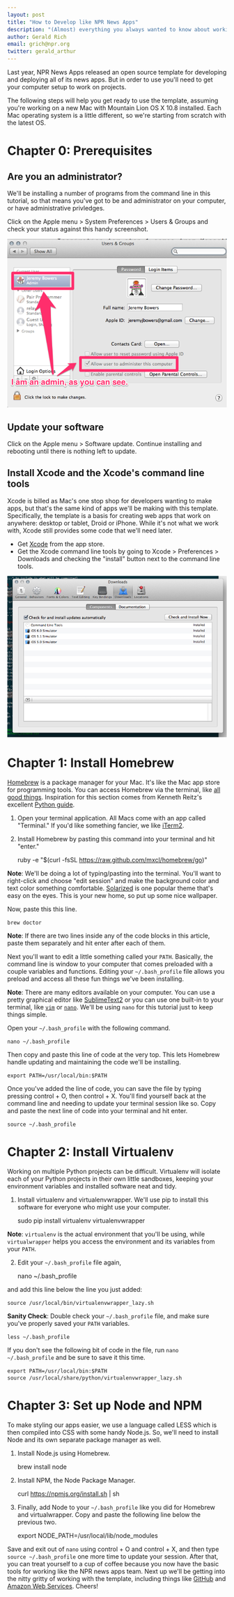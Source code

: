 ```yaml
---
layout: post
title: "How to Develop like NPR News Apps"
description: "(Almost) everything you always wanted to know about working from the command line, but were too afraid to ask"
author: Gerald Rich
email: grich@npr.org
twitter: gerald_arthur
---
```


Last year, NPR News Apps released an open source template for developing and deploying all of its news apps. But in order to use you'll need to get your computer setup to work on projects.

The following steps will help you get ready to use the template, assuming you're working on a new Mac with Mountain Lion OS X 10.8 installed. Each Mac operating system is a little different, so we're starting from scratch with the latest OS.

# Chapter 0: Prerequisites
## Are you an administrator?
We'll be installing a number of programs from the command line in this tutorial, so that means you've got to be and administrator on your computer, or have administrative privledges.

Click on the Apple menu > System Preferences > Users & Groups and check your status against this handy screenshot.

![Are you an admin?](/img/c0_admin.png)

## Update your software
Click on the Apple menu > Software update. Continue installing and rebooting until there is nothing left to update.

## Install Xcode and the Xcode's command line tools
Xcode is billed as Mac's one stop shop for developers wanting to make apps, but that's the same kind of apps we'll be making with this template. Specifically, the template is a basis for creating web apps that work on anywhere: desktop or tablet, Droid or iPhone. While it's not what we work with, Xcode still provides some code that we'll need later.

* Get [Xcode](https://developer.apple.com/xcode/) from the app store.
* Get the Xcode command line tools by going to Xcode > Preferences > Downloads and checking the "install" button next to the command line tools.

![Install Xcode's command line tools](/img/c0_xcode.png)

# Chapter 1: Install Homebrew

[Homebrew](http://brew.sh/) is a package manager for your Mac. It's like the Mac app store for programming tools. You can access Homebrew via the terminal, like [all good things](http://www.amazon.com/Beginning-was-Command-Line-Neal-Stephenson/dp/0380815931). Inspiration for this section comes from Kenneth Reitz's excellent [Python guide](http://docs.python-guide.org/en/latest/starting/install/osx.html).

1. Open your terminal application. All Macs come with an app called "Terminal." If you'd like something fancier, we like [iTerm2](http://iterm2.com/downloads/stable/iTerm2_v1_0_0.zip).
1. Install Homebrew by pasting this command into your terminal and hit "enter."

	ruby -e "$(curl -fsSL https://raw.github.com/mxcl/homebrew/go)"

**Note**: We'll be doing a lot of typing/pasting into the terminal. You'll want to right-click and choose "edit session" and make the background color and text color something comfortable. [Solarized](http://ethanschoonover.com/solarized) is one popular theme that's easy on the eyes. This is your new home, so put up some nice wallpaper.

Now, paste this this line.

	brew doctor

**Note**: If there are two lines inside any of the code blocks in this article, paste them separately and hit enter after each of them.

Next you'll want to edit a little something called your `PATH`. Basically, the command line is window to your computer that comes preloaded with a couple variables and functions. Editing your `~/.bash_profile` file allows you preload and access all these fun things we've been installing.

**Note**: There are many editors available on your computer. You can use a pretty graphical editor like [SublimeText2](http://c758482.r82.cf2.rackcdn.com/Sublime%20Text%202.0.1.dmg) or you can use one built-in to your terminal, like [`vim`](http://www.vim.org/docs.php) or [`nano`](http://www.nano-editor.org/dist/v2.2/nano.html). We'll be using `nano` for this tutorial just to keep things simple.

Open your `~/.bash_profile` with the following command.

	nano ~/.bash_profile

Then copy and paste this line of code at the very top. This lets Homebrew handle updating and maintaining the code we'll be installing.

	export PATH=/usr/local/bin:$PATH

Once you've added the line of code, you can save the file by typing pressing control + O, then control + X. You'll find yourself back at the command line and needing to update your terminal session like so. Copy and paste the next line of code into your terminal and hit enter.

	source ~/.bash_profile

# Chapter 2: Install Virtualenv

Working on multiple Python projects can be difficult. Virtualenv will isolate each of your Python projects in their own little sandboxes, keeping your environment variables and installed software neat and tidy.

1. Install virtualenv and virtualenvwrapper. We'll use pip to install this software for everyone who might use your computer.

	sudo pip install virtualenv virtualenvwrapper

**Note**: `virtualenv` is the actual environment that you'll be using, while `virtualwrapper` helps you access the environment and its variables from your `PATH`.

2. Edit your `~/.bash_profile` file again,

	nano ~/.bash_profile

and add this line below the line you just added:

	source /usr/local/bin/virtualenvwrapper_lazy.sh

**Sanity Check**: Double check your `~/.bash_profile` file, and make sure you've properly saved your `PATH` variables.

	less ~/.bash_profile

If you don't see the following bit of code in the file, run `nano ~/.bash_profile` and be sure to save it this time.

	export PATH=/usr/local/bin:$PATH
	source /usr/local/share/python/virtualenvwrapper_lazy.sh

# Chapter 3: Set up Node and NPM
To make styling our apps easier, we use a language called LESS which is then compiled into CSS with some handy Node.js. So, we'll need to install Node and its own separate package manager as well.

1. Install Node.js using Homebrew.

	brew install node

2. Install NPM, the Node Package Manager.

	curl https://npmjs.org/install.sh | sh

3. Finally, add Node to your `~/.bash_profile` like you did for Homebrew and virtualwrapper. Copy and paste the following line below the previous two.

	export NODE_PATH=/usr/local/lib/node_modules

Save and exit out of `nano` using control + O and control + X, and then type `source ~/.bash_profile` one more time to update your session. After that, you can treat yourself to a cup of coffee because you now have the basic tools for working like the NPR news apps team. Next up we'll be getting into the nitty gritty of working with the template, including things like [GitHub](https://help.github.com/articles/set-up-git) and [Amazon Web Services](http://aws.amazon.com/). Cheers!
